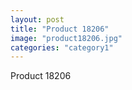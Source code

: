 ```yaml
---
layout: post
title: "Product 18206"
image: "product18206.jpg"
categories: "category1"
---
```

Product 18206
